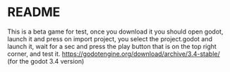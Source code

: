 # README

This is a beta game for test, once you download it you should open godot, launch it and press on import project, you select the project.godot and launch it, wait for a sec and press the play button that is on the top right corner, and test it. https://godotengine.org/download/archive/3.4-stable/ (for the godot 3.4 version)
